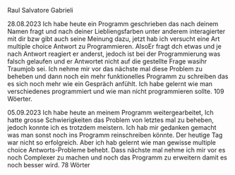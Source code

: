 Raul Salvatore Gabrieli

28.08.2023
Ich habe heute ein Programm geschrieben das nach deinem Namen fragt und nach deiner Liebliengsfarben unter anderem interagierter mit dir bzw gibt auch seine Meinung dazu, jetzt hab ich versucht eine Art multiple choice Antwort zu Programmieren. AlsoEr fragt dch etwas und je nach Antwort reagiert er anderst, jedoch ist bei der Programmierung was falsch gelaufen und er Antwortet nicht auf die gestellte Frage wasihr Traumjob sei. Ich nehme mir vor das nächste mal diese Problem zu beheben und dann noch ein mehr funktionelles Programm zu schreiben das es sich noch mehr wie ein Gespräch anfühlt. Ich habe gelernt wie man verschiedenes programmiert und wie man nicht programmieren sollte. 109 Wöerter.

05.09.2023
Ich habe heute an meinem Programm weitergearbeitet, Ich hatte grosse Schwierigkeiten das Problem von letztes mal zu beheben, jedoch konnte ich es trotzdem meistern.  Ich hab mir gedanken gemacht was man sonst noch ins Programm reinschreiben könnte. Der heutige Tag war nicht so erfolgreich. Aber ich hab gelernt wie man gewisse multiple choice Antworts-Probleme behebt. Dass nächste mal nehme ich mir vor es noch Complexer zu machen und noch das Programm zu erweitern damit es noch besser wird. 78 Wörter
